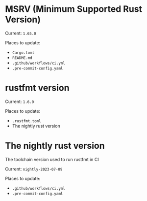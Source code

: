 # MSRV (Minimum Supported Rust Version)

Current: `1.65.0`

Places to update:
- `Cargo.toml`
- `README.md`
- `.github/workflows/ci.yml`
- `.pre-commit-config.yaml`

# rustfmt version

Current: `1.6.0`

Places to update:
- `.rustfmt.toml`
- The nightly rust version

# The nightly rust version

The toolchain version used to run rustfmt in CI

Current: `nightly-2023-07-09`

Places to update:
- `.github/workflows/ci.yml`
- `.pre-commit-config.yaml`
